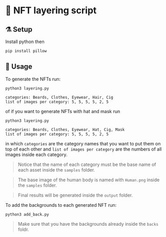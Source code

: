 

# 🥞 NFT layering script 

## ⚗️ Setup 

Install python then 

```console
pip install pillow
```

## 🥙 Usage

To generate the NFTs run:

```
python3 layering.py

categories: Beards, Clothes, Eyewear, Hair, Cig
list of images per category: 5, 5, 5, 5, 2, 5
```

of if you want to generate NFTs with hat and mask run

```console
python3 layering.py

categories: Beards, Clothes, Eyewear, Hat, Cig, Mask
list of images per category: 5, 5, 5, 5, 2, 5
```

in which `categories` are the category names that you want to put them on top of each other and `list of images per category` are the numbers of all images inside each category.

> Notice that the name of each category must be the base name of each asset inside the `samples` folder. 

> The base image of the human body is named with `Human.png` inside the `samples` folder.

> Final results will be generated inside the `output` folder.

To add the backgrounds to each generated NFT run:

```console
python3 add_back.py
```

> Make sure that you have the backgrounds already inside the `backs` foldr.
